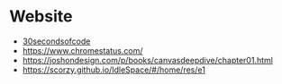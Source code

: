 # Website

- [30secondsofcode](https://www.30secondsofcode.org/)
- https://www.chromestatus.com/
- https://joshondesign.com/p/books/canvasdeepdive/chapter01.html
- https://scorzy.github.io/IdleSpace/#/home/res/e1
